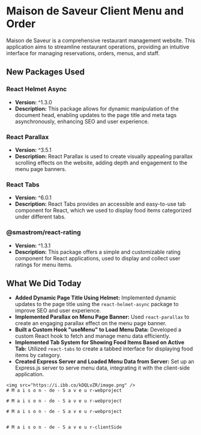 # Maison de Saveur Client Menu and Order

Maison de Saveur is a comprehensive restaurant management website. This application aims to streamline restaurant operations, providing an intuitive interface for managing reservations, orders, menus, and staff.


## New Packages Used

### React Helmet Async
- **Version:** ^1.3.0
- **Description:** This package allows for dynamic manipulation of the document head, enabling updates to the page title and meta tags asynchronously, enhancing SEO and user experience.

### React Parallax
- **Version:** ^3.5.1
- **Description:** React Parallax is used to create visually appealing parallax scrolling effects on the website, adding depth and engagement to the menu page banners.

### React Tabs
- **Version:** ^6.0.1
- **Description:** React Tabs provides an accessible and easy-to-use tab component for React, which we used to display food items categorized under different tabs.

### @smastrom/react-rating
- **Version:** ^1.3.1
- **Description:** This package offers a simple and customizable rating component for React applications, used to display and collect user ratings for menu items.

## What We Did Today

- **Added Dynamic Page Title Using Helmet:** Implemented dynamic updates to the page title using the `react-helmet-async` package to improve SEO and user experience.
- **Implemented Parallax on Menu Page Banner:** Used `react-parallax` to create an engaging parallax effect on the menu page banner.
- **Built a Custom Hook "useMenu" to Load Menu Data:** Developed a custom React hook to fetch and manage menu data efficiently.
- **Implemented Tab System for Showing Food Items Based on Active Tab:** Utilized `react-tabs` to create a tabbed interface for displaying food items by category.
- **Created Express Server and Loaded Menu Data from Server:** Set up an Express.js server to serve menu data, integrating it with the client-side application.



```
<img src="https://i.ibb.co/kDQLvZR/image.png" />
#   M a i s o n - de - S a v e u r - w e b p r o j e c t 
  
 #   M a i s o n - de - S a v e u r - w e b p r o j e c t 
 
 #   M a i s o n - de - S a v e u r - w e b p r o j e c t 
 
 
#  M a i s o n - de - S a v e u r - c l i e n t S i d e 
 
 
